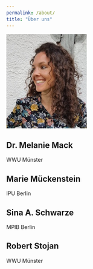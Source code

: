 ```yaml
---
permalink: /about/
title: "Über uns"
---
```



![My dog](assets/images/Passbild.jpg)
## Dr. Melanie Mack
WWU Münster

## Marie Mückenstein
IPU Berlin

## Sina A. Schwarze
MPIB Berlin

## Robert Stojan
WWU Münster


